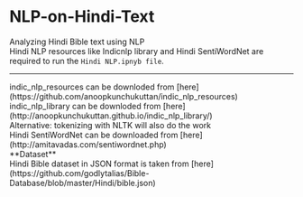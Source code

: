 # NLP-on-Hindi-Text
Analyzing Hindi Bible text using NLP <br>
Hindi NLP resources like Indicnlp library and Hindi SentiWordNet are required to run the `Hindi NLP.ipnyb file`.
<hr>
indic_nlp_resources can be downloded from [here](https://github.com/anoopkunchukuttan/indic_nlp_resources) <br>
indic_nlp_library can be downloded from [here](http://anoopkunchukuttan.github.io/indic_nlp_library/)<br>
Alternative: tokenizing with NLTK will also do the work<br>
Hindi SentiWordNet can be downloaded from [here](http://amitavadas.com/sentiwordnet.php)
<br>
**Dataset** <br>
Hindi Bible dataset in JSON format is taken from [here](https://github.com/godlytalias/Bible-Database/blob/master/Hindi/bible.json)
